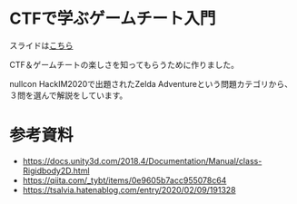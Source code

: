 # CTFで学ぶゲームチート入門

スライドは[こちら](https://gitpitch.com/kuzushiki/ctf_is_fun)

CTF＆ゲームチートの楽しさを知ってもらうために作りました。

nullcon HackIM2020で出題されたZelda Adventureという問題カテゴリから、３問を選んで解説をしています。

# 参考資料
- https://docs.unity3d.com/2018.4/Documentation/Manual/class-Rigidbody2D.html
- https://qiita.com/_tybt/items/0e9605b7acc955078c64
- https://tsalvia.hatenablog.com/entry/2020/02/09/191328
